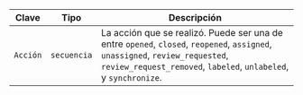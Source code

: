 | Clave    | Tipo        | Descripción                                                                                                                                                                                       |
| -------- | ----------- | ------------------------------------------------------------------------------------------------------------------------------------------------------------------------------------------------- |
| `Acción` | `secuencia` | La acción que se realizó. Puede ser una de entre `opened`, `closed`, `reopened`, `assigned`, `unassigned`, `review_requested`, `review_request_removed`, `labeled`, `unlabeled`, y `synchronize`. |